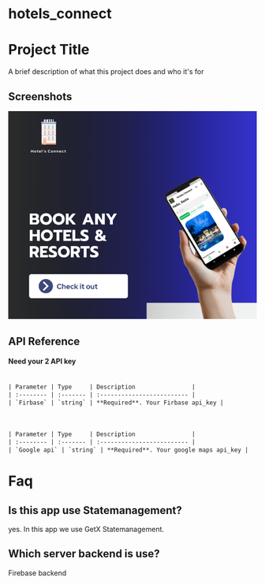 # hotels_connect


# Project Title

A brief description of what this project does and who it's for


## Screenshots

![App Screenshot](https://github.com/ruhul7983/hotels_connect/blob/master/assets/Colorful%20Modern%20Journal%20Apps%20Facebook%20Post%20(2).png?raw=true)


## API Reference

#### Need your 2 API key


```

| Parameter | Type     | Description                |
| :-------- | :------- | :------------------------- |
| `Firbase` | `string` | **Required**. Your Firbase api_key |



| Parameter | Type     | Description                |
| :-------- | :------- | :------------------------- |
| `Google api` | `string` | **Required**. Your google maps api_key |

```

# Faq

## Is this app use Statemanagement?

yes. In this app we use GetX Statemanagement.

## Which server backend is use?

Firebase backend




